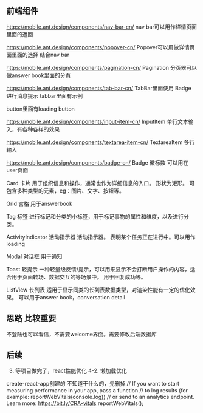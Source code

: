 ## 前端组件
https://mobile.ant.design/components/nav-bar-cn/
nav bar可以用作详情页面里面的返回

https://mobile.ant.design/components/popover-cn/
Popover可以用做详情页面里面的选择 结合nav bar

https://mobile.ant.design/components/pagination-cn/
Pagination 分页器可以做answer book里面的分页


https://mobile.ant.design/components/tab-bar-cn/
TabBar里面使用 Badge 进行消息提示  tabbar里面有示例


button里面有loading button


https://mobile.ant.design/components/input-item-cn/
InputItem 
单行文本输入，有各种各样的效果

https://mobile.ant.design/components/textarea-item-cn/
TextareaItem 多行输入 

https://mobile.ant.design/components/badge-cn/
Badge 徽标数  可以用在user页面


Card 卡片
用于组织信息和操作，通常也作为详细信息的入口。
形状为矩形。
可包含多种类型的元素，eg：图片、文字、按钮等。


Grid 宫格
用于answerbook

Tag 标签
进行标记和分类的小标签，用于标记事物的属性和维度，以及进行分类。

ActivityIndicator 活动指示器
活动指示器。 表明某个任务正在进行中。可以用作loading


Modal 对话框 
用于通知


Toast 轻提示
一种轻量级反馈/提示，可以用来显示不会打断用户操作的内容，适合用于页面转场、数据交互的等场景中。
用于回复成功等。


ListView 长列表
适用于显示同类的长列表数据类型，对渲染性能有一定的优化效果。
可以用于answer book，conversation detail


## 思路 比较重要
不登陆也可以看信，不需要welcome界面。需要修改后端数据库

## 后续
3. 等项目做完了，react性能优化
4-2. 懒加载优化


create-react-app创建的 
不知道干什么的，先删掉
// If you want to start measuring performance in your app, pass a function
// to log results (for example: reportWebVitals(console.log))
// or send to an analytics endpoint. Learn more: https://bit.ly/CRA-vitals
reportWebVitals();
